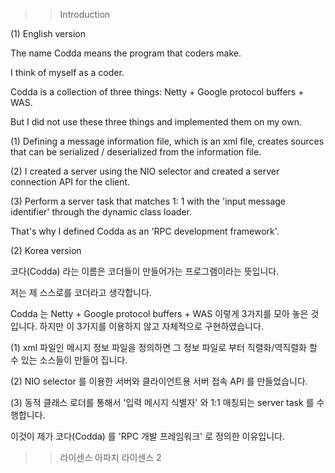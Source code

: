 >> Introduction

(1) English version

The name Codda means the program that coders make.

I think of myself as a coder.

Codda is a collection of three things: Netty + Google protocol buffers + WAS.

But I did not use these three things and implemented them on my own.


(1) Defining a message information file, which is an xml file, creates sources that can be serialized / deserialized from the information file.

(2) I created a server using the NIO selector and created a server connection API for the client.

(3) Perform a server task that matches 1: 1 with the 'input message identifier' through the dynamic class loader.

That's why I defined Codda as an 'RPC development framework'.


(2) Korea version

코다(Codda) 라는 이름은 코더들이 만들어가는 프로그램이라는 뜻입니다.

저는 제 스스로를 코더라고 생각합니다.

Codda 는  Netty + Google protocol buffers + WAS 이렇게 3가지를 모아 놓은 것입니다. 
하지만 이 3가지를 이용하지 않고 자체적으로 구현하였습니다.

(1) xml 파일인 메시지 정보 파일을 정의하면 그 정보 파일로 부터 직렬화/역직렬화 할 수 있는 소스들이 만들어 집니다.

(2) NIO selector 를 이용한 서버와 클라이언트용 서버 접속 API 를 만들었습니다.

(3) 동적 클래스 로더를 통해서 '입력 메시지 식별자' 와 1:1 매칭되는 server task 를 수행합니다.

이것이 제가 코다(Codda) 를  'RPC 개발 프레임워크' 로 정의한 이유입니다.

>>  라이센스
아파치 라이센스 2

